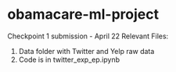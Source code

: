 # obamacare-ml-project
Checkpoint 1 submission - April 22
Relevant Files:
1. Data folder with Twitter and Yelp raw data
2. Code is in twitter_exp_ep.ipynb

